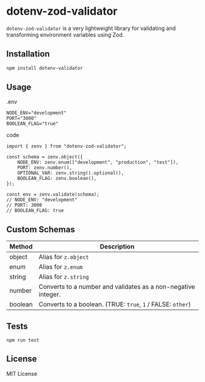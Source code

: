 # dotenv-zod-validator

`dotenv-zod-validator` is a very lightweight library for validating and transforming environment variables using Zod.

## Installation

```bash
npm install dotenv-validator
```

## Usage

.env

```node
NODE_ENV="development"
PORT="3000"
BOOLEAN_FLAG="true"
```

code

```
import { zenv } from "dotenv-zod-validator";

const schema = zenv.object({
    NODE_ENV: zenv.enum(["development", "production", "test"]),
    PORT: zenv.number(),
    OPTIONAL_VAR: zenv.string().optional(),
    BOOLEAN_FLAG: zenv.boolean(),
});

const env = zenv.validate(schema);
// NODE_ENV: "development"
// PORT: 3000
// BOOLEAN_FLAG: true
```

## Custom Schemas

| Method | Description |
| ---- | ---- |
| object | Alias for `z.object` |
| enum | Alias for `z.enum` |
| string | Alias for `z.string` |
| number | Converts to a number and validates as a non-negative integer. |
| boolean | Converts to a boolean. (TRUE: `true`, `1` / FALSE: `other`) |

## Tests

```
npm run test
```


## License

MIT License
